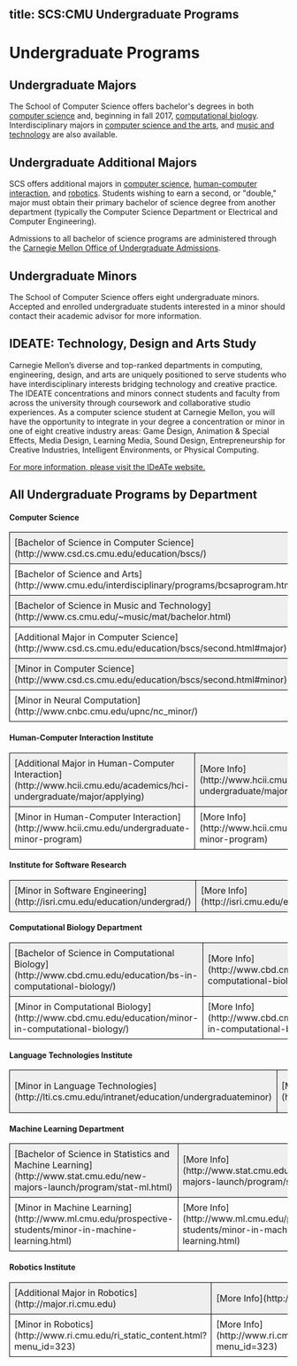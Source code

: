title: SCS:CMU Undergraduate Programs
---
# Undergraduate Programs

## Undergraduate Majors

The School of Computer Science offers bachelor's degrees in both [computer science](http://www.csd.cs.cmu.edu/education/bscs/index.html) and, beginning in fall 2017, [computational biology](http://www.cbd.cmu.edu/education/bs-in-computational-biology/). Interdisciplinary majors in [computer science and the arts](http://www.cmu.edu/interdisciplinary/programs/bcsaprogram.html), and [music and technology](http://www.cs.cmu.edu/~music/mat/bachelor.html) are also available.

## Undergraduate Additional Majors

SCS offers additional majors in [computer science](http://www.csd.cs.cmu.edu/education/bscs/second.html#major), [human-computer interaction](http://www.hcii.cmu.edu/applying-undergraduate-major), and [robotics](http://major.ri.cmu.edu/). Students wishing to earn a second, or "double," major must obtain their primary bachelor of science degree from another department (typically the Computer Science Department or Electrical and Computer Engineering).

Admissions to all bachelor of science programs are administered through the [Carnegie Mellon Office of Undergraduate Admissions](http://admission.enrollment.cmu.edu/).

## Undergraduate Minors

The School of Computer Science offers eight undergraduate minors. Accepted and enrolled undergraduate students interested in a minor should contact their academic advisor for more information.

## IDEATE: Technology, Design and Arts Study

Carnegie Mellon’s diverse and top-ranked departments in computing, engineering, design, and arts are uniquely positioned to serve students who have interdisciplinary interests bridging technology and creative practice. The IDEATE concentrations and minors connect students and faculty from across the university through coursework and collaborative studio experiences. As a computer science student at Carnegie Mellon, you will have the opportunity to integrate in your degree a concentration or minor in one of eight creative industry areas: Game Design, Animation & Special Effects, Media Design, Learning Media, Sound Design, Entrepreneurship for Creative Industries, Intelligent Environments, or Physical Computing.

[For more information, please visit the IDeATe website.](http://www.cmu.edu/ideate)

## All Undergraduate Programs by Department

#### Computer Science
<table class="tbl">
  <tr>
    <td>[Bachelor of Science in Computer Science](http://www.csd.cs.cmu.edu/education/bscs/)</td> 
    <td>[More Info](http://www.csd.cs.cmu.edu/education/bscs/)</td> 
    <td>[Apply](http://admission.enrollment.cmu.edu)</td>
  </tr>
  <tr>
    <td>[Bachelor of Science and Arts](http://www.cmu.edu/interdisciplinary/programs/bcsaprogram.html)</td> 
    <td>[More Info](http://www.cmu.edu/interdisciplinary/programs/bcsaprogram.html)</td> 
    <td>[Apply](http://www.cmu.edu/interdisciplinary/admisns/index.html)</td>
  </tr>
  <tr>
    <td>[Bachelor of Science in Music and Technology](http://www.cs.cmu.edu/~music/mat/bachelor.html)</td> 
    <td>[More Info](http://www.cs.cmu.edu/~music/mat/bachelor.html)</td> 
    <td>[Apply](http://www.cs.cmu.edu/~music/mat/bachelor-apply.html)</td>
  </tr>
  <tr>
    <td>[Additional Major in Computer Science](http://www.csd.cs.cmu.edu/education/bscs/second.html#major)</td> 
    <td>[More Info](http://www.csd.cs.cmu.edu/education/bscs/second.html#major)</td> 
    <td>[Apply](http://www.csd.cs.cmu.edu/education/bscs/second.html#major)</td>
  </tr>
  <tr>
    <td>[Minor in Computer Science](http://www.csd.cs.cmu.edu/education/bscs/second.html#minor)</td> 
    <td>[More Info](http://www.csd.cs.cmu.edu/education/bscs/second.html#minor)</td> 
    <td>[Apply](http://www.csd.cs.cmu.edu/education/bscs/second.html#minor)</td>
  </tr>
  <tr>
    <td>[Minor in Neural Computation](http://www.cnbc.cmu.edu/upnc/nc_minor/)</td> 
    <td>[More Info](http://www.cnbc.cmu.edu/upnc/nc_minor/)</td> 
    <td>[Apply](http://www.cnbc.cmu.edu/upnc/nc_minor/)</td>
  </tr>
</table>

#### Human-Computer Interaction Institute
<table class="tbl">
  <tr>
    <td>[Additional Major in Human-Computer Interaction](http://www.hcii.cmu.edu/academics/hci-undergraduate/major/applying)</td> 
    <td>[More Info](http://www.hcii.cmu.edu/academics/hci-undergraduate/major/applying)</td> 
    <td>[Apply](http://www.hcii.cmu.edu/applying-undergraduate-major)</td>
  </tr>
  <tr>
    <td>[Minor in Human-Computer Interaction](http://www.hcii.cmu.edu/undergraduate-minor-program)</td> 
    <td>[More Info](http://www.hcii.cmu.edu/undergraduate-minor-program)</td> 
    <td>[Apply](http://www.hcii.cmu.edu/undergraduate-minor-program)</td>
  </tr>
</table>

#### Institute for Software Research
<table class="tbl">
  <tr>
    <td>[Minor in Software Engineering](http://isri.cmu.edu/education/undergrad/)</td> 
    <td>[More Info](http://isri.cmu.edu/education/undergrad/)</td> 
    <td>[Apply](http://isri.cmu.edu/education/undergrad/)</td>
  </tr>
</table>

#### Computational Biology Department
<table class="tbl">
  <tr>
    <td>[Bachelor of Science in Computational Biology](http://www.cbd.cmu.edu/education/bs-in-computational-biology/)</td> 
    <td>[More Info](http://www.cbd.cmu.edu/education/bs-in-computational-biology/)</td> 
    <td>[Apply](http://www.cbd.cmu.edu/join-us/apply-to-undergraduate-program/)</td>
  </tr>
  <tr>
    <td>[Minor in Computational Biology](http://www.cbd.cmu.edu/education/minor-in-computational-biology/)</td> 
    <td>[More Info](http://www.cbd.cmu.edu/education/minor-in-computational-biology/)</td> 
    <td>[Apply](http://www.cbd.cmu.edu/education/minor-in-computational-biology/)</td>
  </tr>
</table>

#### Language Technologies Institute
<table class="tbl">
  <tr>
    <td>[Minor in Language Technologies](http://lti.cs.cmu.edu/intranet/education/undergraduateminor)</td> 
    <td>[More Info](http://lti.cs.cmu.edu/intranet/education/undergraduateminor)</td> 
    <td>[Apply](https://www.lti.cs.cmu.edu/apply-lti)</td>
  </tr>
</table>

#### Machine Learning Department
<table class="tbl">
  <tr>
    <td>[Bachelor of Science in Statistics and Machine Learning](http://www.stat.cmu.edu/new-majors-launch/program/stat-ml.html)</td> 
    <td>[More Info](http://www.stat.cmu.edu/new-majors-launch/program/stat-ml.html)</td> 
    <td>[Apply](http://www.stat.cmu.edu/new-majors-launch/program/stat-ml.html)</td>
  </tr>
  <tr>
    <td>[Minor in Machine Learning](http://www.ml.cmu.edu/prospective-students/minor-in-machine-learning.html)</td> 
    <td>[More Info](http://www.ml.cmu.edu/prospective-students/minor-in-machine-learning.html)</td> 
    <td>[Apply](http://www.ml.cmu.edu/prospective-students/minor-in-machine-learning.html)</td>
  </tr>
</table>

#### Robotics Institute
<table class="tbl">
  <tr>
    <td>[Additional Major in Robotics](http://major.ri.cmu.edu)</td> 
    <td>[More Info](http://major.ri.cmu.edu)</td> 
    <td>[Apply](http://major.ri.cmu.edu/?q=node/9)</td>
  </tr>
  <tr>
    <td>[Minor in Robotics](http://www.ri.cmu.edu/ri_static_content.html?menu_id=323)</td> 
    <td>[More Info](http://www.ri.cmu.edu/ri_static_content.html?menu_id=323)</td> 
    <td>[Apply](http://www.ri.cmu.edu/ri_static_content.html?menu_id=342)</td>
  </tr>
</table>

<style>
.content-body a {
  text-decoration: underline;
  color: #900;
}

.content-body img {
  width: 100%
}

.content-title a {
  transition: color .3s ease;
}

.content-title a:hover{
  text-decoration: none;
}

.content-meta {
  margin-top: .5em;
  margin-bottom: 0;
}

.content-body h1 {
  font-weight: bold;
  background: #eee;
  margin: -2rem -1.5rem 1rem -1.5rem;
  padding: 3rem 1.5rem 1.5rem 1.5rem;
}

.content-body input {
  margin-bottom: 1rem;
}

.content-body table {
  width: 100%;
  border: 1px solid #000;
  margin-bottom: 1rem;
}

.tbl td {
  padding: 0.5rem;
  border: 1px solid #000;
}

.tbl tr:nth-child(2n + 1) {
  background: #efefef;
}
</style>
